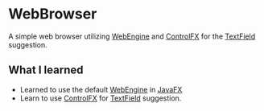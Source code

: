# WebBrowser
A simple web browser utilizing 
[WebEngine](https://docs.oracle.com/javase/8/javafx/api/javafx/scene/web/WebEngine.html) and [ControlFX](https://github.com/controlsfx/controlsfx) for the 
[TextField](https://docs.oracle.com/javase/8/javafx/api/javafx/scene/control/TextField.html) suggestion.

## What I learned

- Learned to use the default 
[WebEngine](https://docs.oracle.com/javase/8/javafx/api/javafx/scene/web/WebEngine.html) 
in 
[JavaFX](https://en.wikipedia.org/wiki/JavaFX)
- Learn to use [ControlFX](https://github.com/controlsfx/controlsfx) for 
[TextField](https://docs.oracle.com/javase/8/javafx/api/javafx/scene/control/TextField.html) suggestion.
   
